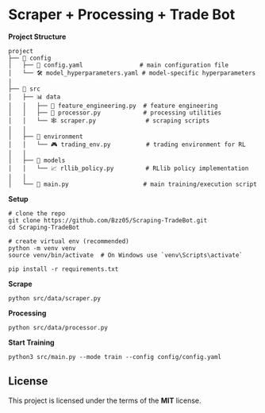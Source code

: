 Scraper + Processing + Trade Bot
================================

**Project Structure**
```
project
├── 📁 config
│   ├── 🔧 config.yaml                # main configuration file
│   └── 🛠️ model_hyperparameters.yaml # model-specific hyperparameters
│
├── 📂 src
│   ├── 📊 data
│   │   ├── 🧮 feature_engineering.py  # feature engineering
│   │   ├── 🔬 processor.py            # processing utilities
│   │   └── 🕸️ scraper.py              # scraping scripts
│   │
│   ├── 🤖 environment
│   │   └── 🎮 trading_env.py          # trading environment for RL
│   │
│   ├── 🧠 models
│   │   └── 📈 rllib_policy.py         # RLlib policy implementation
│   │
│   └── 🚀 main.py                     # main training/execution script
```

**Setup**
```
# clone the repo
git clone https://github.com/Bzz05/Scraping-TradeBot.git
cd Scraping-TradeBot

# create virtual env (recommended)
python -m venv venv
source venv/bin/activate  # On Windows use `venv\Scripts\activate`

pip install -r requirements.txt
```

**Scrape**
```
python src/data/scraper.py
```

**Processing**
```
python src/data/processor.py
```

**Start Training**
```
python3 src/main.py --mode train --config config/config.yaml
```

## License
This project is licensed under the terms of the **MIT** license.
